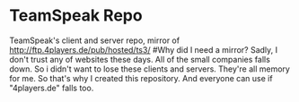 # TeamSpeak Repo
TeamSpeak's client and server repo,
mirror of http://ftp.4players.de/pub/hosted/ts3/
#Why did I need a mirror?
Sadly, I don't trust any of websites these days. All of the small companies falls down. 
So i didn't want to lose these clients and servers. They're all memory for me.
So that's why I created this repository. And everyone can use if "4players.de" falls too.
